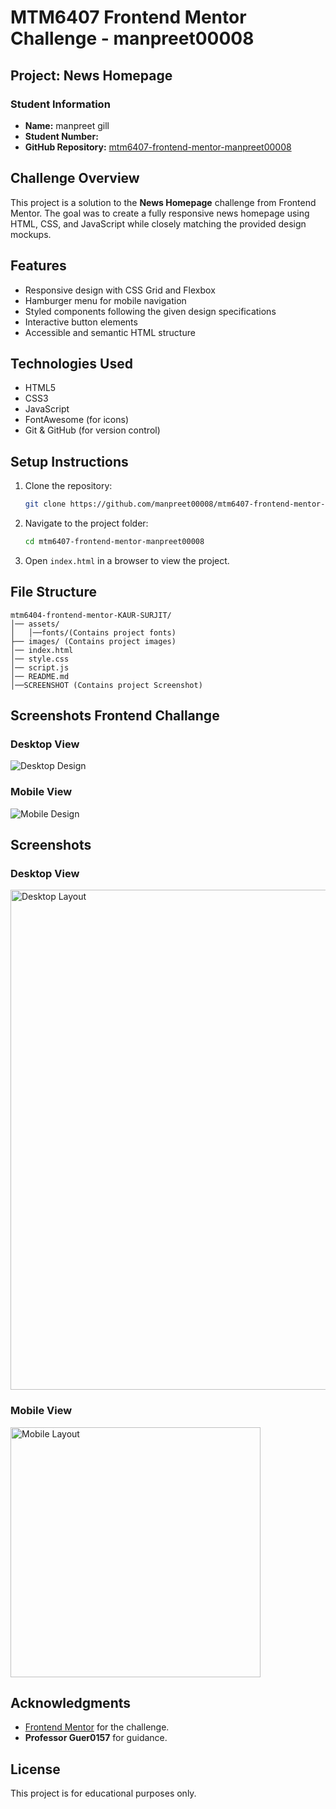 # MTM6407 Frontend Mentor Challenge - manpreet00008

## Project: News Homepage

### Student Information
- **Name:** manpreet gill
- **Student Number:** 
- **GitHub Repository:** [mtm6407-frontend-mentor-manpreet00008](https://github.com/manpreet00008/manpreet00008.git)

## Challenge Overview
This project is a solution to the **News Homepage** challenge from Frontend Mentor. The goal was to create a fully responsive news homepage using HTML, CSS, and JavaScript while closely matching the provided design mockups.

## Features
- Responsive design with CSS Grid and Flexbox
- Hamburger menu for mobile navigation
- Styled components following the given design specifications
- Interactive button elements
- Accessible and semantic HTML structure

## Technologies Used
- HTML5
- CSS3
- JavaScript
- FontAwesome (for icons)
- Git & GitHub (for version control)

## Setup Instructions
1. Clone the repository:
   ```bash
   git clone https://github.com/manpreet00008/mtm6407-frontend-mentor-manpreet00008.git
   ```
2. Navigate to the project folder:
   ```bash
   cd mtm6407-frontend-mentor-manpreet00008

   ```
3. Open `index.html` in a browser to view the project.

## File Structure
```
mtm6404-frontend-mentor-KAUR-SURJIT/
│── assets/
│   │──fonts/(Contains project fonts)
├── images/ (Contains project images)
│── index.html
│── style.css
│── script.js
│── README.md
│──SCREENSHOT (Contains project Screenshot)
```
## Screenshots Frontend Challange
### Desktop View
![Desktop Design](SCREENSHOT/d.png)

### Mobile View
![Mobile Design](SCREENSHOT/m.png)

## Screenshots 
### Desktop View
<img src="challenge/design/desktop-design.jpg" alt="Desktop Layout" width="800">

### Mobile View
<img src="challenge/design/mobile-design.jpg" alt="Mobile Layout" width="400">





## Acknowledgments
- [Frontend Mentor](https://www.frontendmentor.io/) for the challenge.
- **Professor Guer0157** for guidance.

## License
This project is for educational purposes only.

